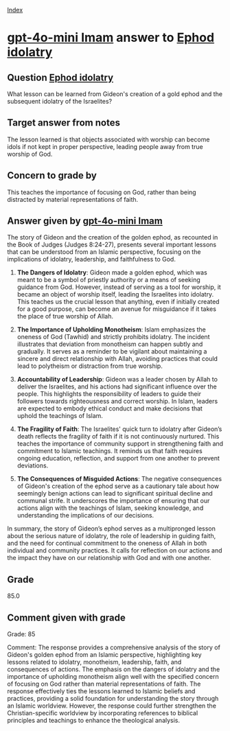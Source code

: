 
[Index](../../index.md)
# [gpt-4o-mini Imam](../../answering_models/gpt-4o-mini_Imam.md) answer to [Ephod idolatry](../../questions/Ephod_idolatry.md)

## Question [Ephod idolatry](../../questions/Ephod_idolatry.md)
What lesson can be learned from Gideon's creation of a gold ephod and the subsequent idolatry of the Israelites?

## Target answer from notes
The lesson learned is that objects associated with worship can become idols if not kept in proper perspective, leading people away from true worship of God.

## Concern to grade by
This teaches the importance of focusing on God, rather than being distracted by material representations of faith.

## Answer given by [gpt-4o-mini Imam](../../answering_models/gpt-4o-mini_Imam.md)
The story of Gideon and the creation of the golden ephod, as recounted in the Book of Judges (Judges 8:24-27), presents several important lessons that can be understood from an Islamic perspective, focusing on the implications of idolatry, leadership, and faithfulness to God.

1. **The Dangers of Idolatry**: Gideon made a golden ephod, which was meant to be a symbol of priestly authority or a means of seeking guidance from God. However, instead of serving as a tool for worship, it became an object of worship itself, leading the Israelites into idolatry. This teaches us the crucial lesson that anything, even if initially created for a good purpose, can become an avenue for misguidance if it takes the place of true worship of Allah. 

2. **The Importance of Upholding Monotheism**: Islam emphasizes the oneness of God (Tawhid) and strictly prohibits idolatry. The incident illustrates that deviation from monotheism can happen subtly and gradually. It serves as a reminder to be vigilant about maintaining a sincere and direct relationship with Allah, avoiding practices that could lead to polytheism or distraction from true worship.

3. **Accountability of Leadership**: Gideon was a leader chosen by Allah to deliver the Israelites, and his actions had significant influence over the people. This highlights the responsibility of leaders to guide their followers towards righteousness and correct worship. In Islam, leaders are expected to embody ethical conduct and make decisions that uphold the teachings of Islam. 

4. **The Fragility of Faith**: The Israelites' quick turn to idolatry after Gideon’s death reflects the fragility of faith if it is not continuously nurtured. This teaches the importance of community support in strengthening faith and commitment to Islamic teachings. It reminds us that faith requires ongoing education, reflection, and support from one another to prevent deviations.

5. **The Consequences of Misguided Actions**: The negative consequences of Gideon's creation of the ephod serve as a cautionary tale about how seemingly benign actions can lead to significant spiritual decline and communal strife. It underscores the importance of ensuring that our actions align with the teachings of Islam, seeking knowledge, and understanding the implications of our decisions.

In summary, the story of Gideon’s ephod serves as a multipronged lesson about the serious nature of idolatry, the role of leadership in guiding faith, and the need for continual commitment to the oneness of Allah in both individual and community practices. It calls for reflection on our actions and the impact they have on our relationship with God and with one another.

## Grade
85.0

## Comment given with grade
Grade: 85

Comment: The response provides a comprehensive analysis of the story of Gideon's golden ephod from an Islamic perspective, highlighting key lessons related to idolatry, monotheism, leadership, faith, and consequences of actions. The emphasis on the dangers of idolatry and the importance of upholding monotheism align well with the specified concern of focusing on God rather than material representations of faith. The response effectively ties the lessons learned to Islamic beliefs and practices, providing a solid foundation for understanding the story through an Islamic worldview. However, the response could further strengthen the Christian-specific worldview by incorporating references to biblical principles and teachings to enhance the theological analysis.
